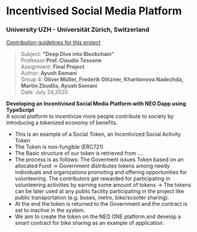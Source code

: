 # Incentivised Social Media Platform
### University UZH - Universität Zürich, Switzerland

[Contribution guidelines for this project](docs/CONTRIBUTING.md)
> Subject: **"Deep Dive into Blockchain"** <br>
> Professor **Prof. Claudio Tessone** <br>
> Assignment: **Final Project** <br>
> Author: **Ayush Somani** <br>
> Group 4: **Oliver Müller, Frederik Glitzner, Kharitonova Nadezhda, Martin Zbudila, Ayush Somani** <br>
> Date: July 24,2020  <br>


<b> Developing an Incentivised Social Media Platform with NEO Dapp using TypeScript</b> <br>
A social platform to incentivize more people contribute to society by introducing a tokenized economy of benefits.  <br>
- This is an example of a Social Token, an Incentivized Social Activity Token <br>
- The Token is non-fungible (ERC721)<br>
- The Basic structure of our token is retrieved from ....
- The process is as follows: The Goverment issues Token based on an allocated Fund -> Government distributes tokens among needy individuals and organizations promoting and offering opportunities for volunteering. The contributors get rewarded for participating in volunteering activities by earning some amount of tokens -> The tokens can be later used at any public facility participating in the project like public transportation (e.g. buses, metro, bike/scooter sharing).
- At the end the token is returned to the Government and the contract is set to inactive in the system.
- We aim to create the token on the NEO ONE platform and develop a smart contract for bike sharing as an example of application.
